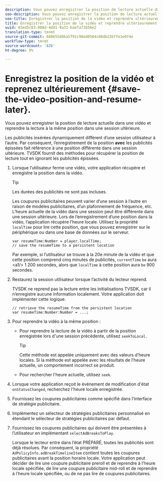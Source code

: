 ```yaml
---
description: Vous pouvez enregistrer la position de lecture actuelle dans une vidéo et reprendre la lecture à la même position dans une session ultérieure.
seo-description: Vous pouvez enregistrer la position de lecture actuelle dans une vidéo et reprendre la lecture à la même position dans une session ultérieure.
seo-title: Enregistrer la position de la vidéo et reprendre ultérieurement
title: Enregistrer la position de la vidéo et reprendre ultérieurement
uuid: 03ed5c63-008d-4dd1-9a31-baefa73b56e2
translation-type: tm+mt
source-git-commit: 040655d8ba5f91c98ed0584c08db226ffe1e0f4e
workflow-type: tm+mt
source-wordcount: '426'
ht-degree: 0%

---
```



# Enregistrez la position de la vidéo et reprenez ultérieurement {#save-the-video-position-and-resume-later}.

Vous pouvez enregistrer la position de lecture actuelle dans une vidéo et reprendre la lecture à la même position dans une session ultérieure.

Les publicités insérées dynamiquement diffèrent d’une session utilisateur à l’autre. Par conséquent, l’enregistrement de la position **avec** les publicités épissées fait référence à une position différente dans une session ultérieure. TVSDK fournit des méthodes pour récupérer la position de lecture tout en ignorant les publicités épissées.

1. Lorsque l’utilisateur ferme une vidéo, votre application récupère et enregistre la position dans la vidéo.

   >[!TIP]
   >
   >Les durées des publicités ne sont pas incluses.

   Les coupures publicitaires peuvent varier d’une session à l’autre en raison de modèles publicitaires, d’un plafonnement de fréquence, etc. L’heure actuelle de la vidéo dans une session peut être différente dans une session ultérieure. Lors de l’enregistrement d’une position dans la vidéo, l’application récupère l’heure locale. Utilisez la propriété `localTime` pour lire cette position, que vous pouvez enregistrer sur le périphérique ou dans une base de données sur le serveur.

   ```
   var resumeTime:Number = player.localTime; 
   // save the resumeTime to a persistent location
   ```

   Par exemple, si l’utilisateur se trouve à la 20e minute de la vidéo et que cette position comprend cinq minutes de publicités, `currentTime` `be` aura &lt;a1/> 1 200 secondes, alors que `localTime` à cette position aura `be` 900 secondes.

1. Restaurez la session utilisateur lorsque l’activité du lecteur reprend.

   TVSDK ne reprend pas la lecture entre les initialisations TVSDK, car il n’enregistre aucune information localement. Votre application doit implémenter cette logique.

   ```
   // retrieve the resumeTime from the persistent location 
   var resumeTime:Number:Number = ...;
   ```

1. Pour reprendre la vidéo à la même position :

   * Pour reprendre la lecture de la vidéo à partir de la position enregistrée lors d&#39;une session précédente, utilisez `seekToLocal`.

      >[!TIP]
      >
      >Cette méthode est appelée uniquement avec des valeurs d’heure locales. Si la méthode est appelée avec les résultats de l’heure actuelle, un comportement incorrect se produit.

   * Pour rechercher l&#39;heure actuelle, utilisez `seek`.

1. Lorsque votre application reçoit le événement de modification d&#39;état `onStatusChanged`, recherchez l&#39;heure locale enregistrée.
1. Fournissez les coupures publicitaires comme spécifié dans l’interface de stratégie publicitaire.
1. Implémentez un sélecteur de stratégies publicitaires personnalisé en étendant le sélecteur de stratégies publicitaires par défaut.
1. Fournissez les coupures publicitaires qui doivent être présentées à l’utilisateur en implémentant `selectAdBreaksToPlay`.

   Lorsque le lecteur entre dans l’état PRÉPARÉ, toutes les publicités sont déjà résolues. Par conséquent, la propriété `AdPolicyInfo.adBreakTimelineItem` contient toutes les coupures publicitaires avant la position horaire locale. Votre application peut décider de lire une coupure publicitaire preroll et de reprendre à l’heure locale spécifiée, de lire une coupure publicitaire mid-roll et de reprendre à l’heure locale spécifiée, ou de ne pas lire de coupures publicitaires.
